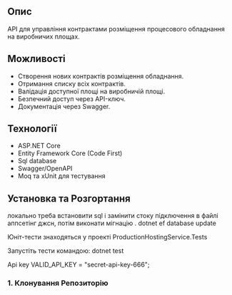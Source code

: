 ## Опис

API для управління контрактами розміщення процесового обладнання на виробничих площах.

## Можливості

- Створення нових контрактів розміщення обладнання.
- Отримання списку всіх контрактів.
- Валідація доступної площі на виробничій площі.
- Безпечний доступ через API-ключ.
- Документація через Swagger.

## Технології

- ASP.NET Core
- Entity Framework Core (Code First)
- Sql database
- Swagger/OpenAPI
- Moq та xUnit для тестування

## Установка та Розгортання

локально треба встановити sql і замінити стоку підключення в файлі аппсетінг джсн, потім виконати мігнацію
. dotnet ef database update

Юніт-тести знаходяться у проекті ProductionHostingService.Tests

Запустіть тести командою: dotnet test

Api key
VALID_API_KEY = "secret-api-key-666";

### 1. Клонування Репозиторію
